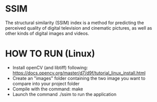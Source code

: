 # SSIM
The structural similarity (SSIM) index is a method for predicting the perceived quality of digital television and cinematic pictures, as well as other kinds of digital images and videos.


# HOW TO RUN (Linux)
- Install openCV (and libtiff) following: https://docs.opencv.org/master/d7/d9f/tutorial_linux_install.html
- Create an "images" folder containing the two image you want to compare into your project folder
- Compile with the command: make 
- Launch the command ./ssim to run the application

